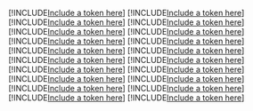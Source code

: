 [!INCLUDE[Include a token here](refs1539693928992/r1.md)]
[!INCLUDE[Include a token here](refs1539693928992/r2.md)]
[!INCLUDE[Include a token here](refs1539693928992/r3.md)]
[!INCLUDE[Include a token here](refs1539693928992/r4.md)]
[!INCLUDE[Include a token here](refs1539693928992/r5.md)]
[!INCLUDE[Include a token here](refs1539693928992/r6.md)]
[!INCLUDE[Include a token here](refs1539693928992/r7.md)]
[!INCLUDE[Include a token here](refs1539693928992/r8.md)]
[!INCLUDE[Include a token here](refs1539693928992/r9.md)]
[!INCLUDE[Include a token here](refs1539693928992/r10.md)]
[!INCLUDE[Include a token here](refs1539693928992/r11.md)]
[!INCLUDE[Include a token here](refs1539693928992/r12.md)]
[!INCLUDE[Include a token here](refs1539693928992/r13.md)]
[!INCLUDE[Include a token here](refs1539693928992/r14.md)]
[!INCLUDE[Include a token here](refs1539693928992/r15.md)]
[!INCLUDE[Include a token here](refs1539693928992/r16.md)]
[!INCLUDE[Include a token here](refs1539693928992/r17.md)]
[!INCLUDE[Include a token here](refs1539693928992/r18.md)]
[!INCLUDE[Include a token here](refs1539693928992/r19.md)]
[!INCLUDE[Include a token here](refs1539693928992/r20.md)]